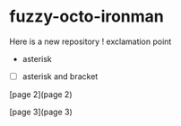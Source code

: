 # fuzzy-octo-ironman
Here is a new repository
! exclamation point
* asterisk
* [ ] asterisk and bracket

[page 2](page 2)

[page 3](page 3)
